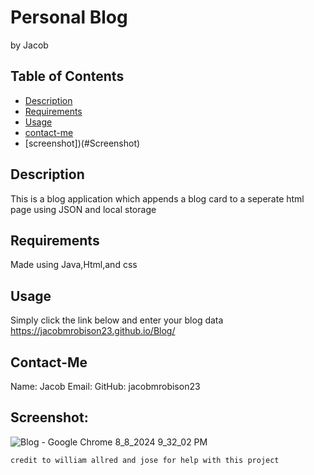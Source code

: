 # Personal Blog
  by Jacob
  
  ## Table of Contents
  - [Description](#description)
  - [Requirements](#requirements)
  - [Usage](#usage)
  - [contact-me](#contact-me)
  - [screenshot])(#Screenshot)
    
    
  
  ## Description
  This is a blog application which appends a blog card to a seperate html page using JSON and local storage
  ## Requirements
  Made using Java,Html,and css
  ## Usage
  Simply click the link below and enter your blog data
  https://jacobmrobison23.github.io/Blog/
  
  ## Contact-Me
  Name: Jacob
  Email: 
    GitHub: jacobmrobison23


  ## Screenshot:
  ![Blog - Google Chrome 8_8_2024 9_32_02 PM](https://github.com/user-attachments/assets/e0684372-fabd-41e3-9562-1bd449f8d43c)


    credit to william allred and jose for help with this project


  
